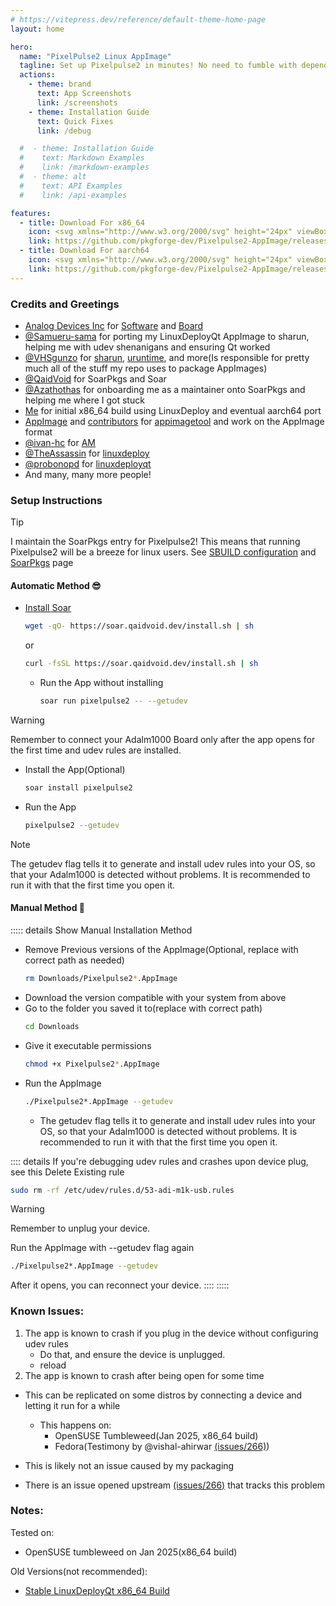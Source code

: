 ```yaml
---
# https://vitepress.dev/reference/default-theme-home-page
layout: home

hero:
  name: "PixelPulse2 Linux AppImage"
  tagline: Set up Pixelpulse2 in minutes! No need to fumble with dependencies before class
  actions:
    - theme: brand
      text: App Screenshots
      link: /screenshots
    - theme: Installation Guide
      text: Quick Fixes
      link: /debug

  #  - theme: Installation Guide
  #    text: Markdown Examples
  #    link: /markdown-examples
  #  - theme: alt
  #    text: API Examples
  #    link: /api-examples

features:
  - title: Download For x86_64
    icon: <svg xmlns="http://www.w3.org/2000/svg" height="24px" viewBox="0 -960 960 960" width="24px" fill="#6a5acd"><path d="M480-320 280-520l56-58 104 104v-326h80v326l104-104 56 58-200 200ZM240-160q-33 0-56.5-23.5T160-240v-120h80v120h480v-120h80v120q0 33-23.5 56.5T720-160H240Z"/></svg>
    link: https://github.com/pkgforge-dev/Pixelpulse2-AppImage/releases/latest/download/Pixelpulse2-test-anylinux-x86_64.AppImage
  - title: Download For aarch64
    icon: <svg xmlns="http://www.w3.org/2000/svg" height="24px" viewBox="0 -960 960 960" width="24px" fill="#6a5acd"><path d="M480-320 280-520l56-58 104 104v-326h80v326l104-104 56 58-200 200ZM240-160q-33 0-56.5-23.5T160-240v-120h80v120h480v-120h80v120q0 33-23.5 56.5T720-160H240Z"/></svg>
    link: https://github.com/pkgforge-dev/Pixelpulse2-AppImage/releases/latest/download/Pixelpulse2-test-anylinux-aarch64.AppImage
---
```


### Credits and Greetings
- [Analog Devices Inc](https://www.analog.com) for [Software](https://github.com/analogdevicesinc/pixelpulse2) and [Board](https://www.analog.com/en/resources/evaluation-hardware-and-software/evaluation-boards-kits/adalm1000.html)
- [@Samueru-sama](https://github.com/samueru-sama) for porting my LinuxDeployQt AppImage to sharun, helping me with udev shenanigans and ensuring Qt worked
- [@VHSgunzo](https://vhsgunzo.github.io/) for [sharun](https://github.com/VHSgunzo/sharun), [uruntime](https://github.com/VHSgunzo/uruntime), and more(Is responsible for pretty much all of the stuff my repo uses to package AppImages)
- [@QaidVoid](https://github.com/QaidVoid) for SoarPkgs and Soar
- [@Azathothas](https://github.com/Azathothas) for onboarding me as a maintainer onto SoarPkgs and helping me where I got stuck
- [Me](https://sounddrill31.github.io/) for initial x86_64 build using LinuxDeploy and eventual aarch64 port
- [AppImage](https://github.com/AppImage) and [contributors](https://github.com/AppImage/appimagetool/graphs/contributors) for [appimagetool](https://github.com/AppImage/appimagetool) and work on the AppImage format
- [@ivan-hc](https://github.com/ivan-hc) for [AM](https://github.com/ivan-hc/AM)
- [@TheAssassin](https://assassinate-you.net) for [linuxdeploy](https://github.com/linuxdeploy/linuxdeploy)
- [@probonopd](https://github.com/probonopd) for [linuxdeployqt](https://github.com/probonopd/linuxdeployqt)
- And many, many more people!
### Setup Instructions

> [!TIP]
> I maintain the SoarPkgs entry for Pixelpulse2!
> This means that running Pixelpulse2 will be a breeze for linux users. See [SBUILD configuration](https://github.com/pkgforge/soarpkgs/blob/main/packages/pixelpulse2/appimage.pkgforge-dev.stable.yaml) and [SoarPkgs](https://pkgs.pkgforge.dev/repo/soarpkgs/dev-pixelpulse2/pixelpulse2/pixelpulse2/) page

#### Automatic Method 😎
- [Install Soar](https://soar.qaidvoid.dev/installation)
  ```bash
  wget -qO- https://soar.qaidvoid.dev/install.sh | sh
  ```
  or

  ```bash
  curl -fsSL https://soar.qaidvoid.dev/install.sh | sh
  ```
  - Run the App without installing
    ```bash
    soar run pixelpulse2 -- --getudev
    ```
> [!WARNING]
> Remember to connect your Adalm1000 Board only after the app opens for the first time and udev rules are installed.
  - Install the App(Optional)
    ```bash
    soar install pixelpulse2
    ```
  - Run the App <!-- Also need to explain adding the bin folder to path -->
    ```bash
    pixelpulse2 --getudev
    ```
> [!NOTE]
> The getudev flag tells it to generate and install udev rules into your OS, so that your Adalm1000 is detected without problems. It is recommended to run it with that the first time you open it.

#### Manual Method 💪
::::: details Show Manual Installation Method
- Remove Previous versions of the AppImage(Optional, replace with correct path as needed)
  ```bash
  rm Downloads/Pixelpulse2*.AppImage
  ```
- Download the version compatible with your system from above
- Go to the folder you saved it to(replace with correct path)
  ```bash
  cd Downloads
  ```
- Give it executable permissions
  ```bash
  chmod +x Pixelpulse2*.AppImage
  ```
- Run the AppImage
  ```bash
  ./Pixelpulse2*.AppImage --getudev
  ```
  - The getudev flag tells it to generate and install udev rules into your OS, so that your Adalm1000 is detected without problems. It is recommended to run it with that the first time you open it.

:::: details If you're debugging udev rules and crashes upon device plug, see this
Delete Existing rule
```bash
sudo rm -rf /etc/udev/rules.d/53-adi-m1k-usb.rules
```

> [!WARNING]
> Remember to unplug your device.

Run the AppImage with --getudev flag again
```bash
./Pixelpulse2*.AppImage --getudev
```

After it opens, you can reconnect your device.
::::
:::::
### Known Issues:
1. The app is known to crash if you plug in the device without configuring udev rules
   - Do that, and ensure the device is unplugged.
   - reload 
2. The app is known to crash after being open for some time
  - This can be replicated on some distros by connecting a device and letting it run for a while
    - This happens on:
      - OpenSUSE Tumbleweed(Jan 2025, x86_64 build)
      - Fedora(Testimony by @vishal-ahirwar [(issues/266)](https://github.com/analogdevicesinc/Pixelpulse2/issues/266#issuecomment-2563701732))
      
  - This is likely not an issue caused by my packaging
  - There is an issue opened upstream [(issues/266)](https://github.com/analogdevicesinc/Pixelpulse2/issues/266) that tracks this problem

### Notes:
Tested on:
- OpenSUSE tumbleweed on Jan 2025(x86_64 build)

Old Versions(not recommended):
- [Stable LinuxDeployQt x86_64 Build](https://github.com/pkgforge-dev/Pixelpulse2-AppImage/releases/download/12639488881/Pixelpulse2-1.0-x86_64.AppImage)
